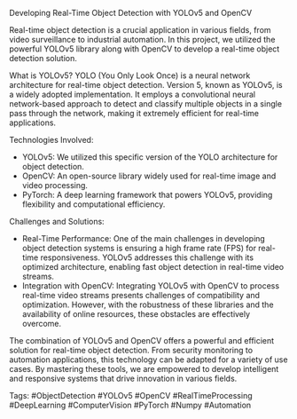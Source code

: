 Developing Real-Time Object Detection with YOLOv5 and OpenCV

Real-time object detection is a crucial application in various fields, from video surveillance to industrial automation. In this project, we utilized the powerful YOLOv5 library along with OpenCV to develop a real-time object detection solution.

What is YOLOv5?
YOLO (You Only Look Once) is a neural network architecture for real-time object detection. Version 5, known as YOLOv5, is a widely adopted implementation. It employs a convolutional neural network-based approach to detect and classify multiple objects in a single pass through the network, making it extremely efficient for real-time applications.

Technologies Involved:
- YOLOv5: We utilized this specific version of the YOLO architecture for object detection.
- OpenCV: An open-source library widely used for real-time image and video processing.
- PyTorch: A deep learning framework that powers YOLOv5, providing flexibility and computational efficiency.

Challenges and Solutions:
- Real-Time Performance: One of the main challenges in developing object detection systems is ensuring a high frame rate (FPS) for real-time responsiveness. YOLOv5 addresses this challenge with its optimized architecture, enabling fast object detection in real-time video streams.
- Integration with OpenCV: Integrating YOLOv5 with OpenCV to process real-time video streams presents challenges of compatibility and optimization. However, with the robustness of these libraries and the availability of online resources, these obstacles are effectively overcome.

The combination of YOLOv5 and OpenCV offers a powerful and efficient solution for real-time object detection. From security monitoring to automation applications, this technology can be adapted for a variety of use cases. By mastering these tools, we are empowered to develop intelligent and responsive systems that drive innovation in various fields.

Tags: #ObjectDetection #YOLOv5 #OpenCV #RealTimeProcessing #DeepLearning #ComputerVision #PyTorch #Numpy #Automation
